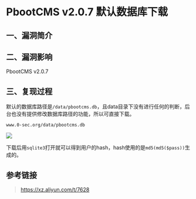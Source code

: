 PbootCMS v2.0.7 默认数据库下载
==============================

一、漏洞简介
------------

二、漏洞影响
------------

PbootCMS v2.0.7

三、复现过程
------------

默认的数据库路径是`/data/pbootcms.db`，且data目录下没有进行任何的判断，后台也没有提供修改数据库路径的功能，所以可直接下载。

    www.0-sec.org/data/pbootcms.db

![](./resource/PbootCMSv2.0.7默认数据库下载/media/rId24.png)

下载后用`sqlite3`打开就可以得到用户的hash，hash使用的是`md5(md5($pass))`生成的。

参考链接
--------

> https://xz.aliyun.com/t/7628
